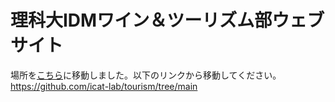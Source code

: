 # 理科大IDMワイン＆ツーリズム部ウェブサイト
場所を[こちら](https://github.com/icat-lab/tourism/tree/main)に移動しました。以下のリンクから移動してください。  
https://github.com/icat-lab/tourism/tree/main
